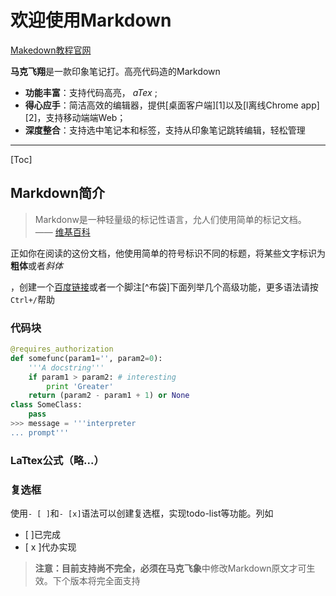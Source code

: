 #  欢迎使用Markdown

[Makedown教程官网](https://markdown.com.cn/)

**马克飞翔**是一款印象笔记打。高亮代码造的Markdown

- **功能丰富**：支持代码高亮， *aTex* ;
- **得心应手**：简洁高效的编辑器，提供[桌面客户端][1]以及[l离线Chrome app][2]，支持移动端端Web；
- **深度整合**：支持选中笔记本和标签，支持从印象笔记跳转编辑，轻松管理



---------------------------------

[Toc]

## Markdown简介

> Markdonw是一种轻量级的标记性语言，允人们使用简单的标记文档。   —— [维基百科](http://www.baidu.com)

正如你在阅读的这份文档，他使用简单的符号标识不同的标题，将某些文字标识为**粗体**或者*斜体*

，创建一个[百度链接](http://www.baidu.com)或者一个脚注[^布袋]下面列举几个高级功能，更多语法请按`Ctrl+/`帮助



### 代码块

```Python
@requires_authorization
def somefunc(param1='', param2=0):
    '''A docstring'''
    if param1 > param2: # interesting
        print 'Greater'
    return (param2 - param1 + 1) or None
class SomeClass:
    pass
>>> message = '''interpreter
... prompt'''
```



### LaTtex公式（略...）



### 复选框

使用`- [ ]`和`- [x]`语法可以创建复选框，实现todo-list等功能。列如

- [  ]已完成
- [ x ]代办实现

> **注意：**目前支持尚不完全，必须在**马克飞象**中修改Markdown原文才可生效。下个版本将完全面支持



##  